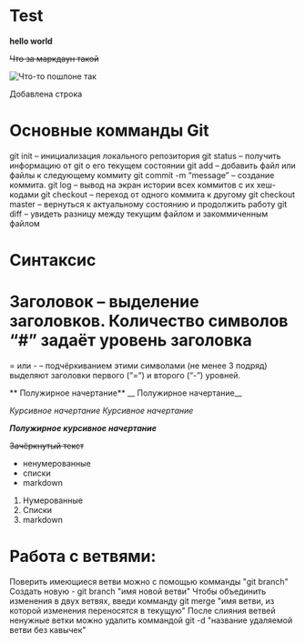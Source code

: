 # Test

**hello world**

~~Что за маркдаун такой~~

![Что-то пошлоне так](/1/2/1.png "Кошка")

Добавлена строка

# Основные комманды Git
git init – инициализация локального репозитория
git status – получить информацию от git о его текущем состоянии
git add – добавить файл или файлы к следующему коммиту
git commit -m “message” – создание коммита.
git log – вывод на экран истории всех коммитов с их хеш-кодами
git checkout – переход от одного коммита к другому
git checkout master – вернуться к актуальному состоянию и продолжить работу
git diff – увидеть разницу между текущим файлом и закоммиченным файлом

# Синтаксис

# Заголовок – выделение заголовков. Количество символов “#” задаёт уровень заголовка

= или - – подчёркиванием этими символами (не менее 3 подряд) выделяют заголовки  первого (“=”) и второго (“-”) уровней.

** Полужирное начертание** 
__ Полужирное начертание__

*Курсивное начертание* _Курсивное начертание_

***Полужирное курсивное начертание***

~~Зачёркнутый текст~~

* ненумерованные
* списки
* markdown

1. Нумерованные
2. Списки 
3. markdown 

# Работа с ветвями:
Поверить имеющиеся ветви можно с помощью комманды "git branch"
Создать новую - git branch "имя новой ветви"
Чтобы объединить изменения в двух ветвях, введи комманду git merge "имя ветви, из которой изменения переносятся в текущую"
После слияния ветвей ненужные ветки можно удалить коммандой git -d "название удаляемой ветви без кавычек"